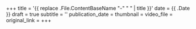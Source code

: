 +++
title = '{{ replace .File.ContentBaseName "-" " " | title }}'
date = {{ .Date }}
draft = true
subtitle = ''
publication_date = 
thumbnail = 
video_file = 
original_link = 
+++